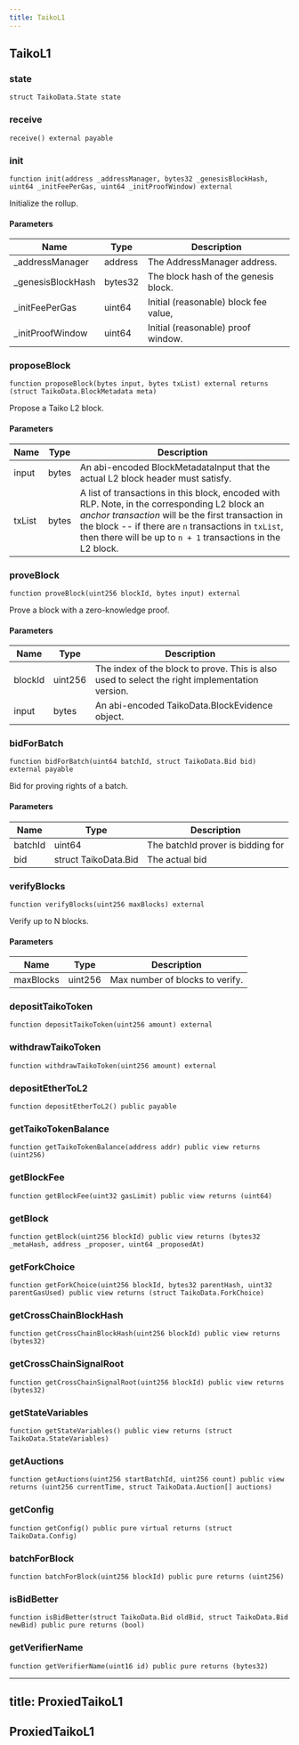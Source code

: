 ```yaml
---
title: TaikoL1
---
```


## TaikoL1

### state

```solidity
struct TaikoData.State state
```

### receive

```solidity
receive() external payable
```

### init

```solidity
function init(address _addressManager, bytes32 _genesisBlockHash, uint64 _initFeePerGas, uint64 _initProofWindow) external
```

Initialize the rollup.

#### Parameters

| Name               | Type    | Description                           |
| ------------------ | ------- | ------------------------------------- |
| \_addressManager   | address | The AddressManager address.           |
| \_genesisBlockHash | bytes32 | The block hash of the genesis block.  |
| \_initFeePerGas    | uint64  | Initial (reasonable) block fee value, |
| \_initProofWindow  | uint64  | Initial (reasonable) proof window.    |

### proposeBlock

```solidity
function proposeBlock(bytes input, bytes txList) external returns (struct TaikoData.BlockMetadata meta)
```

Propose a Taiko L2 block.

#### Parameters

| Name   | Type  | Description                                                                                                                                                                                                                                                                 |
| ------ | ----- | --------------------------------------------------------------------------------------------------------------------------------------------------------------------------------------------------------------------------------------------------------------------------- |
| input  | bytes | An abi-encoded BlockMetadataInput that the actual L2 block header must satisfy.                                                                                                                                                                                             |
| txList | bytes | A list of transactions in this block, encoded with RLP. Note, in the corresponding L2 block an _anchor transaction_ will be the first transaction in the block -- if there are `n` transactions in `txList`, then there will be up to `n + 1` transactions in the L2 block. |

### proveBlock

```solidity
function proveBlock(uint256 blockId, bytes input) external
```

Prove a block with a zero-knowledge proof.

#### Parameters

| Name    | Type    | Description                                                                                    |
| ------- | ------- | ---------------------------------------------------------------------------------------------- |
| blockId | uint256 | The index of the block to prove. This is also used to select the right implementation version. |
| input   | bytes   | An abi-encoded TaikoData.BlockEvidence object.                                                 |

### bidForBatch

```solidity
function bidForBatch(uint64 batchId, struct TaikoData.Bid bid) external payable
```

Bid for proving rights of a batch.

#### Parameters

| Name    | Type                 | Description                       |
| ------- | -------------------- | --------------------------------- |
| batchId | uint64               | The batchId prover is bidding for |
| bid     | struct TaikoData.Bid | The actual bid                    |

### verifyBlocks

```solidity
function verifyBlocks(uint256 maxBlocks) external
```

Verify up to N blocks.

#### Parameters

| Name      | Type    | Description                     |
| --------- | ------- | ------------------------------- |
| maxBlocks | uint256 | Max number of blocks to verify. |

### depositTaikoToken

```solidity
function depositTaikoToken(uint256 amount) external
```

### withdrawTaikoToken

```solidity
function withdrawTaikoToken(uint256 amount) external
```

### depositEtherToL2

```solidity
function depositEtherToL2() public payable
```

### getTaikoTokenBalance

```solidity
function getTaikoTokenBalance(address addr) public view returns (uint256)
```

### getBlockFee

```solidity
function getBlockFee(uint32 gasLimit) public view returns (uint64)
```

### getBlock

```solidity
function getBlock(uint256 blockId) public view returns (bytes32 _metaHash, address _proposer, uint64 _proposedAt)
```

### getForkChoice

```solidity
function getForkChoice(uint256 blockId, bytes32 parentHash, uint32 parentGasUsed) public view returns (struct TaikoData.ForkChoice)
```

### getCrossChainBlockHash

```solidity
function getCrossChainBlockHash(uint256 blockId) public view returns (bytes32)
```

### getCrossChainSignalRoot

```solidity
function getCrossChainSignalRoot(uint256 blockId) public view returns (bytes32)
```

### getStateVariables

```solidity
function getStateVariables() public view returns (struct TaikoData.StateVariables)
```

### getAuctions

```solidity
function getAuctions(uint256 startBatchId, uint256 count) public view returns (uint256 currentTime, struct TaikoData.Auction[] auctions)
```

### getConfig

```solidity
function getConfig() public pure virtual returns (struct TaikoData.Config)
```

### batchForBlock

```solidity
function batchForBlock(uint256 blockId) public pure returns (uint256)
```

### isBidBetter

```solidity
function isBidBetter(struct TaikoData.Bid oldBid, struct TaikoData.Bid newBid) public pure returns (bool)
```

### getVerifierName

```solidity
function getVerifierName(uint16 id) public pure returns (bytes32)
```

---

## title: ProxiedTaikoL1

## ProxiedTaikoL1
